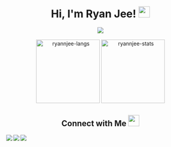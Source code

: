 <h1 align="center">
  Hi, I'm Ryan Jee! <img src="https://media.giphy.com/media/hvRJCLFzcasrR4ia7z/giphy.gif" width="30">
</h1>

<div align="center">
  <img src="https://komarev.com/ghpvc/?username=ryannjee&label=Profile%20Views&color=1f456e&style=flat" lt="ryannjee" />
</div>

<br>

<div align="center">
  <img height="170em" src="https://github-readme-stats.vercel.app/api/top-langs/?username=ryannjee&layout=compact&show_icon=true" alt="ryannjee-langs"/>
  <img height="170em" src="http://github-readme-streak-stats.herokuapp.com?user=ryannjee&show_icon=true" alt="ryannjee-stats"/>
</div>

<h2 align="center">
  Connect with Me <img src="https://github.com/TheDudeThatCode/TheDudeThatCode/blob/master/Assets/Handshake.gif" height="30px">
</h2>

<p align="center">
  <a href="https://github.com/ryannjee/">
    <img align="left"  src="https://img.shields.io/badge/Github-%2324292e?style=for-the-badge&logo=github&logoColor=white"/>
  </a>
  <a href="https://www.linkedin.com/in/ryan-jee-a67635317/">
    <img align="left"  src="https://img.shields.io/badge/LinkedIn-0077B5?style=for-the-badge&logo=linkedin&logoColor=white"/>
  </a>
  <a href="https://www.instagram.com/ryannjee/">
    <img align="left"  src="https://img.shields.io/badge/Instagram-E4405F?style=for-the-badge&logo=instagram&logoColor=white"/>
  </a>
</p> 


<!---
  <img src="https://github-readme-stats.vercel.app/api/?username=ryannjee&hide_border=true&layout=compact" />
  
ryannjee/ryannjee is a ✨ special ✨ repository because its `README.md` (this file) appears on your GitHub profile.
You can click the Preview link to take a look at your changes.
--->
